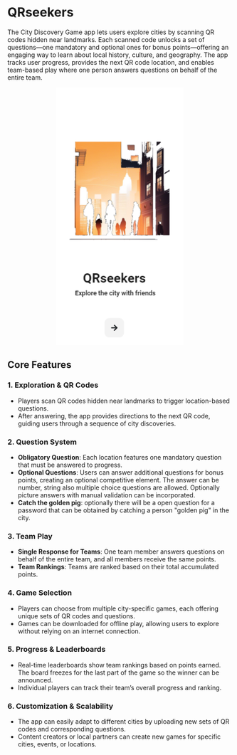 # QRseekers

The City Discovery Game app lets users explore cities by scanning QR codes hidden near landmarks. Each scanned code unlocks a set of questions—one mandatory and optional ones for bonus points—offering an engaging way to learn about local history, culture, and geography. The app tracks user progress, provides the next QR code location, and enables team-based play where one person answers questions on behalf of the entire team.

<p align="center">
  <img src="image.png" alt="alt text">
</p>

## Core Features

### 1. **Exploration & QR Codes**
- Players scan QR codes hidden near landmarks to trigger location-based questions.
- After answering, the app provides directions to the next QR code, guiding users through a sequence of city discoveries.

### 2. **Question System**
- **Obligatory Question**: Each location features one mandatory question that must be answered to progress.
- **Optional Questions**: Users can answer additional questions for bonus points, creating an optional competitive element. The answer can be number, string also multiple choice questions are allowed. Optionally picture answers with manual validation can be incorporated.
- **Catch the golden pig**: optionally there will be a open question for a password that can be obtained by catching a person "golden pig" in the city. 

### 3. **Team Play**
- **Single Response for Teams**: One team member answers questions on behalf of the entire team, and all members receive the same points.
- **Team Rankings**: Teams are ranked based on their total accumulated points.

### 4. **Game Selection**
- Players can choose from multiple city-specific games, each offering unique sets of QR codes and questions.
- Games can be downloaded for offline play, allowing users to explore without relying on an internet connection.

### 5. **Progress & Leaderboards**
- Real-time leaderboards show team rankings based on points earned. The board freezes for the last part of the game so the winner can be announced.
- Individual players can track their team’s overall progress and ranking.

### 6. **Customization & Scalability**
- The app can easily adapt to different cities by uploading new sets of QR codes and corresponding questions.
- Content creators or local partners can create new games for specific cities, events, or locations.
